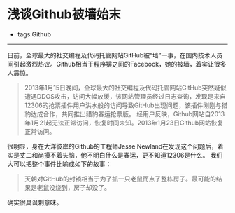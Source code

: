 # 浅谈Github被墙始末

- tags:Github

----

日前，全球最大的社交编程及代码托管网站GitHub被“墙”一事，在国内技术人员间引起激烈热议。Github相当于程序猿之间的Facebook，她的被墙，着实让很多人震惊。

> 2013年1月15日晚间，全球最大的社交编程及代码托管网站GitHub突然疑似遭遇DDOS攻击，访问大幅放缓，该网站管理员经过日志查询，发现是来自12306的抢票插件用户洪水般的访问导致GitHub出现问题，该插件刚刚与猎豹达成合作，共同推出猎豹春运抢票版。
经用户反映，Github网站自2013年1月21起无法正常访问，恢复时间未知。2013年1月23日Github网站恢复正常访问。

很明显，身在大洋彼岸的Github的工程师Jesse Newland在发现这个问题后，着实是丈二和尚摸不着头脑，他不明白什么是春运，更不知道12306是什么。
我们大可以把整个事件比喻成如下的故事：

> 天朝对GitHub的封锁相当于为了抓一只老鼠而点了整栋房子。最可能的结果是老鼠没烧到，房子却没了。

确实很具讽刺意味。